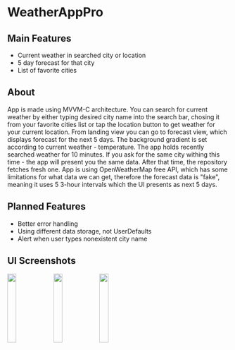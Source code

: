 
# WeatherAppPro

## Main Features
- Current weather in searched city or location 
- 5 day forecast for that city
- List of favorite cities

## About
App is made using MVVM-C architecture.
You can search for current weather by either typing desired city name into the search bar, chosing it from your favorite cities list or tap the location button to get weather for your current location. From landing view you can go to forecast view, which displays forecast for the next 5 days. The background gradient is set according to current weather - temperature. The app holds recently searched weather for 10 minutes. If you ask for the same city withing this time - the app will present you the same data. After that time, the repository fetches fresh one.
App is using OpenWeatherMap free API, which has some limitations for what data we can get, therefore the forecast data is "fake", meaning it uses 5 3-hour intervals which the UI presents as next 5 days.

## Planned Features
- Better error handling
- Using different data storage, not UserDefaults
- Alert when user types nonexistent city name

## UI Screenshots

<img src="https://github.com/flashyhuckle/WeatherAppPro/assets/66034170/072d761d-6121-49f8-85fc-da9486d445e9" width=20% height=20%>
<img src="https://github.com/flashyhuckle/WeatherAppPro/assets/66034170/ca58daf6-0d5e-4cec-8b12-fdb4280ae7e6" width=20% height=20%>
<img src="https://github.com/flashyhuckle/WeatherAppPro/assets/66034170/ae74f751-a109-4e02-8b5e-e7449620815f" width=20% height=20%>
